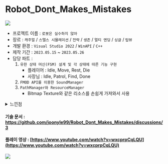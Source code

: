 # Robot_Dont_Makes_Mistakes

![](https://github.com/joonyle99/Robot_Dont_Makes_Mistakes/assets/67359781/8b811a04-b2e4-4464-918e-2562019290de)

* 프로젝트 이름 : `로봇은 실수하지 않아`
* 장르 : `캐주얼` / `스텔스 시뮬레이션` / `전략` / `생존` / `멀티 엔딩` / `싱글` / `탑뷰`
* 개발 환경 : `Visual Studio 2022` / `WinAPI` / `C++`
* 제작 기간 : `2023.05.15` ~ `2023.05.26`
* 담당 파트 :
  1. `유한 상태 머신(FSM) 설계 및 각 상태에 따른 기능 구현`
     - 플레이어 : Idle, Move, Rest, Die
     - 사장님 : Idle, Patrol, Find, Done
  2. `FMOD API를 이용한 SoundManager`
  3. `PathManager와 ResourceManager`
     - Bitmap Texture와 같은 리소스를 손쉽게 가져와서 사용

<details>
<summary>느낀점</summary>
<div markdown="1">

<br>

### __개발 관점__  
: Win32API와 C++을 활용한 게임엔진 개발 경험을 통해 저수준 프로그래밍을 경험할 수 있었습니다.  
단순한 비트맵 파일 하나를 로드 하는 과정조차도 수많은 코드가 필요했고 윈도우 핸들, 디바이스 컨텍스트 등의 시스템 객체는 하드웨어와 접근하기 위한 추상화 인터페이스로써 시스템 아키텍처에 대한 이해를 도왔습니다.  
이러한 저수준 프로그래밍 경험은 앞으로의 Unity나 Unreal Godot과 같은 상용엔진을 더욱 깊이 이해하기 위한 밑바탕이 될 것이라고 생각합니다.

### __프로젝트 관점__  
: 해당 프로젝트에서 커뮤니케이션의 중요성을 배웠습니다.  
이슈가 발생할 때마다 팀원 모두가 모여 회의를 진행했고, 계속해서 목표를 수정해 나갔으며, 그 내용을 공유했습니다.  
그 결과 프로젝트에 대한 명확한 목표 설정과 역할 분담을 통해 팀원 모두가 하나라는 목표를 바라보고 작업할 수 있었습니다.  
놀랍게도 회의에 소요된 시간이 실제 개발 시간보다 더 많았을 정도로 '소통'에 집중했고, 이를 통해 개발 효율성을 극대화할 수 있었습니다.

</div>
</details>

#### 기술 문서 : [https://github.com/joonyle99/Robot_Dont_Makes_Mistakes/discussions/3 ](https://github.com/joonyle99/Robot_Dont_Makes_Mistakes/discussions/3)  
#### 플레이 영상 : [https://www.youtube.com/watch?v=wxcprpCqLQU](https://www.youtube.com/watch?v=wxcprpCqLQU)

![](https://github.com/joonyle99/Robot_Dont_Makes_Mistakes/assets/67359781/2726e3c9-bed2-4bbe-89c5-b35e49c4d636)
